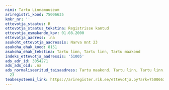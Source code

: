 ```yaml
---
nimi: Tartu Linnamuuseum
ariregistri_kood: 75006635
kmkr_nr: ''
ettevotja_staatus: R
ettevotja_staatus_tekstina: Registrisse kantud
ettevotja_esmakande_kpv: 01.08.2000
ettevotja_aadress: .na
asukoht_ettevotja_aadressis: Narva mnt 23
asukoha_ehak_kood: 8151
asukoha_ehak_tekstina: Tartu linn, Tartu linn, Tartu maakond
indeks_ettevotja_aadressis: '51005'
ads_adr_id: 3054271
ads_ads_oid: .na
ads_normaliseeritud_taisaadress: Tartu maakond, Tartu linn, Tartu linn, Narva mnt
  23
teabesysteemi_link: https://ariregister.rik.ee/ettevotja.py?ark=75006635&ref=rekvisiidid
---
```

